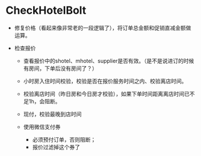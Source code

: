 # CheckHotelBolt

* 修复价格（看起来像非常老的一段逻辑了），将订单总金额和促销直减金额做运算。
* 检查报价

  * 查看报价中的shotel、mhotel、supplier是否有效。（是不是说进订的时候有房间，下单后没有房间了？）
  * 小时房入住时间校验，校验是否在报价服务时间之内、校验离店时间。
  * 校验离店时间（昨日房和今日房才校验），如果下单时间距离离店时间已不足1h，会阻断。
  * 现付，校验最晚到店时间
  * 使用微信支付券

    * 必须预付订单，否则阻断；
    * 报价过滤掉这个券了
